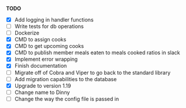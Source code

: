 **TODO**

- [X] Add logging in handler functions
- [ ] Write tests for db operations
- [ ] Dockerize
- [X] CMD to assign cooks
- [X] CMD to get upcoming cooks
- [X] CMD to publish member meals eaten to meals cooked ratios in slack
- [X] Implement error wrapping
- [X] Finish documentation
- [ ] Migrate off of Cobra and Viper to go back to the standard library
- [ ] Add migration capabilities to the database
- [X] Upgrade to version 1.19
- [ ] Change name to Dinny
- [ ] Change the way the config file is passed in
